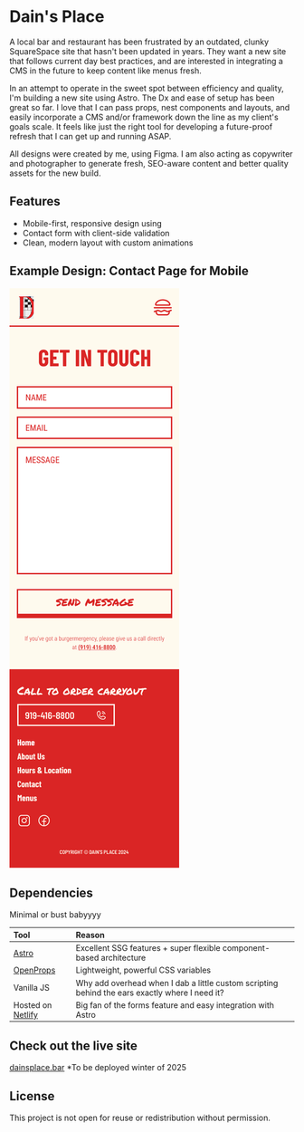 # Dain's Place
A local bar and restaurant has been frustrated by an outdated, clunky SquareSpace site that hasn't been updated in years. They want a new site that follows current day best practices, and are interested in integrating a CMS in the future to keep content like menus fresh.

In an attempt to operate in the sweet spot between efficiency and quality, I'm building a new site using Astro. The Dx and ease of setup has been great so far. I love that I can pass props, nest components and layouts, and easily incorporate a CMS and/or framework down the line as my client's goals scale. It feels like just the right tool for developing a future-proof refresh that I can get up and running ASAP.

All designs were created by me, using Figma. I am also acting as copywriter and photographer to generate fresh, SEO-aware content and better quality assets for the new build.

## Features
- Mobile-first, responsive design using 
- Contact form with client-side validation
- Clean, modern layout with custom animations


## Example Design: Contact Page for Mobile
![Design for Dain's Contact page with form for mobile screens.](/src/assets/contact-page-figma.png)


## Dependencies
Minimal or bust babyyyy

| Tool                   | Reason                                           |
| :------------------------ | :----------------------------------------------- |
| [Astro](https://docs.astro.build)             | Excellent SSG features + super flexible component-based architecture                            |
| [OpenProps](https://open-props.style/)             | Lightweight, powerful CSS variables      |
| Vanilla JS           | Why add overhead when I dab a little custom scripting behind the ears exactly where I need it?          |
| Hosted on [Netlify](https://www.netlify.com/)             | Big fan of the forms feature and easy integration with Astro                            |


## Check out the live site
[dainsplace.bar](https://dainsplace.bar)
*To be deployed winter of 2025

## License
This project is not open for reuse or redistribution without permission.
